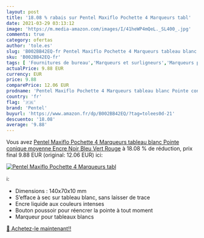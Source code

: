 ```yaml
---
layout: post
title: '18.08 % rabais sur Pentel Maxiflo Pochette 4 Marqueurs tabl'
date: 2021-03-29 03:13:12
image: 'https://m.media-amazon.com/images/I/41heWP4mQeL._SL400_.jpg'
comments: true
category: ofertas
author: 'tole.es'
slug: 'B002BB42EQ-fr Pentel Maxiflo Pochette 4 Marqueurs tableau blanc Pointe...'
sku: 'B002BB42EQ-fr'
tags: [ 'Fournitures de bureau','Marqueurs et surligneurs','Marqueurs pour tableaux blancs','pentel','Écriture', ]
actualPrice: 9.88 EUR
currency: EUR
price: 9.88
comparePrice: 12.06 EUR
prodname: 'Pentel Maxiflo Pochette 4 Marqueurs tableau blanc Pointe conique moyenne Encre Noir  Bleu  Vert  Rouge'
country: 'fr'
flag: '🇫🇷'
brand: 'Pentel'
buyurl: 'https://www.amazon.fr/dp/B002BB42EQ/?tag=tolees0d-21'
descuento: '18.08'
average: '9.88'
---
```


Vous avez [Pentel Maxiflo Pochette 4 Marqueurs tableau blanc Pointe conique moyenne Encre Noir  Bleu  Vert  Rouge](https://www.amazon.fr/dp/B002BB42EQ/?tag=tolees0d-21)  à  18.08 % de réduction, prix final  9.88 EUR (original: 12.06 EUR) ici:

[![Pentel Maxiflo Pochette 4 Marqueurs tabl](https://m.media-amazon.com/images/I/41heWP4mQeL._SL400_.jpg)](https://www.amazon.fr/dp/B002BB42EQ/?tag=tolees0d-21)

ℹ️:

- Dimensions : 140x70x10 mm
- S’efface à sec sur tableau blanc, sans laisser de trace
- Encre liquide aux couleurs intenses
- Bouton poussoir pour réencrer la pointe à tout moment
- Marqueur pour tableaux blancs

[🛒 Achetez-le maintenant!!](https://www.amazon.fr/dp/B002BB42EQ/?tag=tolees0d-21)
